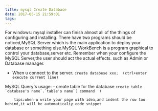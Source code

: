 ```yaml
---
title: mysql Create Database
date: 2017-05-15 21:59:01
tags:
---
```

For windows:
    mysql installer can finish almost all of the things of configuring and installing.
    There have two programs should be noticed,MySQL Server which is the main application to
  deploy your database or something else.MySQL WorkBench is a program graphical to control your
  database,server etc.
    Remember when your configure the MySQL Server,the user should act the actual effects.
    such as Admin or Database manager.
    
  - When u connect to the server.
`create databese xxx;  (ctrl+enter execute current line)       `

MySQL Query's usage:
    - create table for the database
```create table `database's name`.`table's name`(
    command 
)    ```

      
        tips:when u write your page with idea,and indent the row too behind,it will be automaticaliy code snippet
     